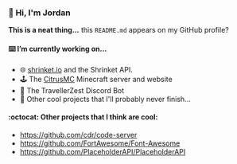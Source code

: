 ### :wave: Hi, I'm Jordan

**This is a neat thing...** this `README.md` appears on my GitHub profile?

#### :keyboard: I’m currently working on...
* :globe_with_meridians: [shrinket.io](https://shrinket.io) and the Shrinket API.
* :joystick: The [CitrusMC](https://citrusmc.net) Minecraft server and website
* :robot: The TravellerZest Discord Bot
* :grimacing: Other cool projects that I'll probably never finish...

#### :octocat: Other projects that I think are cool:
* https://github.com/cdr/code-server
* https://github.com/FortAwesome/Font-Awesome
* https://github.com/PlaceholderAPI/PlaceholderAPI
